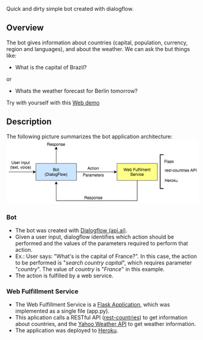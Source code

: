 Quick and dirty simple bot created with dialogflow.

## Overview
The bot gives information about countries (capital, population, currency, region and languages), and about the weather.
We can ask the but things like:
  * What is the capital of Brazil?
  
  or
  
  * Whats the weather forecast for Berlin tomorrow?
  
  Try with yourself with this [Web demo](https://bot.dialogflow.com/721be6fe-9b42-45bc-94ca-ddcc740190e9)

## Description

The following picture summarizes the bot application architecture:
![building blocks overview](bot_framework.png)

### Bot
* The bot was created with [Dialogflow (api.ai)](https://dialogflow.com/).
* Given a user input, dialogflow identifies which action should be performed and the values of the parameters required to perform that action.
* Ex.: User says: "What's is the capital of France?". In this case, the action to be performed is "_search country capital_", which requires parameter "_country_". The value of _country_ is "_France_" in this example.
* The action is fulfilled by a web service.

### Web Fulfillment Service
* The Web Fulfillment Service is a [Flask Application](http://flask.pocoo.org/), which was implemented as a single file (app.py).
* This aplication calls a RESTful API ([rest-countries](https://market.mashape.com/fayder/rest-countries-v1)) to get information about countries, and the [Yahoo Weather API](https://developer.yahoo.com/weather/) to get weather information.
* The application was deployed to [Heroku](https://www.heroku.com/platform).




